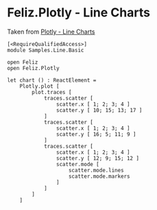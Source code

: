 # Feliz.Plotly - Line Charts

Taken from [Plotly - Line Charts](https://plot.ly/javascript/line-charts/)

```fsharp:plotly-chart-line-basic
[<RequireQualifiedAccess>]
module Samples.Line.Basic

open Feliz
open Feliz.Plotly

let chart () : ReactElement =
    Plotly.plot [
        plot.traces [
            traces.scatter [
                scatter.x [ 1; 2; 3; 4 ]
                scatter.y [ 10; 15; 13; 17 ]
            ]
            traces.scatter [
                scatter.x [ 1; 2; 3; 4 ]
                scatter.y [ 16; 5; 11; 9 ]
            ]
            traces.scatter [
                scatter.x [ 1; 2; 3; 4 ]
                scatter.y [ 12; 9; 15; 12 ]
                scatter.mode [
                    scatter.mode.lines
                    scatter.mode.markers
                ]
            ]
        ]
    ]

```
